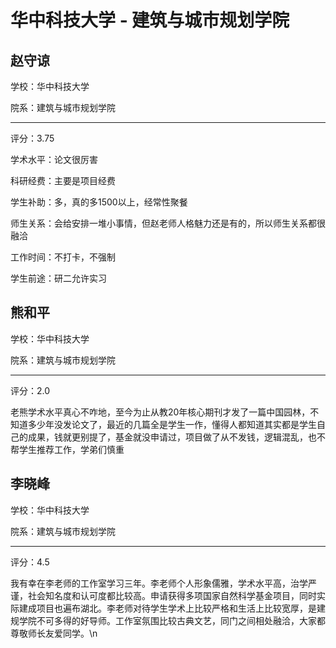 # 华中科技大学 - 建筑与城市规划学院

## 赵守谅

学校：华中科技大学

院系：建筑与城市规划学院

* * *

评分：3.75

学术水平：论文很厉害

科研经费：主要是项目经费

学生补助：多，真的多1500以上，经常性聚餐

师生关系：会给安排一堆小事情，但赵老师人格魅力还是有的，所以师生关系都很融洽

工作时间：不打卡，不强制

学生前途：研二允许实习

## 熊和平

学校：华中科技大学

院系：建筑与城市规划学院

* * *

评分：2.0

老熊学术水平真心不咋地，至今为止从教20年核心期刊才发了一篇中国园林，不知道多少年没发论文了，最近的几篇全是学生一作，懂得人都知道其实都是学生自己的成果，钱就更别提了，基金就没申请过，项目做了从不发钱，逻辑混乱，也不帮学生推荐工作，学弟们慎重

## 李晓峰

学校：华中科技大学

院系：建筑与城市规划学院

* * *

评分：4.5

我有幸在李老师的工作室学习三年。李老师个人形象儒雅，学术水平高，治学严谨，社会知名度和认可度都比较高。申请获得多项国家自然科学基金项目，同时实际建成项目也遍布湖北。李老师对待学生学术上比较严格和生活上比较宽厚，是建规学院不可多得的好导师。工作室氛围比较古典文艺，同门之间相处融洽，大家都尊敬师长友爱同学。\n
